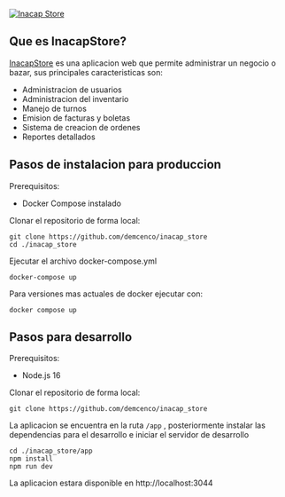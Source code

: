 [![Inacap Store](https://user-images.githubusercontent.com/103654022/179422435-ba266e3a-f690-4e55-8cdb-e9984e3d1549.png)](https://inacap.store)


## Que es InacapStore?
[InacapStore](https://inacap.store) es una aplicacion web que permite administrar un negocio o bazar, sus principales caracteristicas son: 
- Administracion de usuarios
- Administracion del inventario
- Manejo de turnos
- Emision de facturas y boletas
- Sistema de creacion de ordenes
- Reportes detallados

## Pasos de instalacion para produccion
Prerequisitos:
- Docker Compose instalado

Clonar el repositorio de forma local:
```
git clone https://github.com/demcenco/inacap_store
cd ./inacap_store
```
Ejecutar el archivo docker-compose.yml
```
docker-compose up
```
Para versiones mas actuales de docker ejecutar con:
```
docker compose up
```

## Pasos para desarrollo
Prerequisitos:
- Node.js 16 

Clonar el repositorio de forma local:
```
git clone https://github.com/demcenco/inacap_store
```
La aplicacion se encuentra en la ruta ```/app``` , posteriormente instalar las dependencias para el desarrollo e iniciar el servidor de desarrollo
```
cd ./inacap_store/app
npm install
npm run dev
```
La aplicacion estara disponible en http://localhost:3044